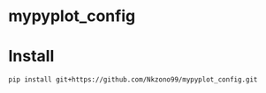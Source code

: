 # mypyplot_config

# Install
```
pip install git+https://github.com/Nkzono99/mypyplot_config.git
```
